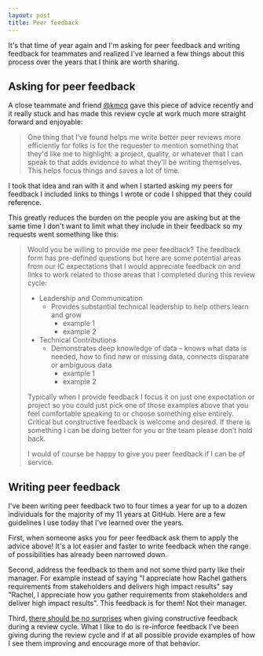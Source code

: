 ```yaml
---
layout: post
title: Peer feedback
---
```


It's that time of year again and I'm asking for peer feedback and writing feedback for teammates and realized I've learned a few things about this process over the years that I think are worth sharing.

## Asking for peer feedback

A close teammate and friend [@kmcq](https://github.com/kmcq) gave this piece of advice recently and it really stuck and has made this review cycle at work much more straight forward and enjoyable:

> One thing that I've found helps me write better peer reviews more efficiently for folks is for the requester to mention something that they'd like me to highlight: a project, quality, or whatever that I can speak to that adds evidence to what they'll be writing themselves. This helps focus things and saves a lot of time.

I took that idea and ran with it and when I started asking my peers for feedback I included links to things I wrote or code I shipped that they could reference.

This greatly reduces the burden on the people you are asking but at the same time I don't want to limit what they include in their feedback so my requests went something like this:

> Would you be willing to provide me peer feedback? The feedback form has pre-defined questions but here are some potential areas from our IC expectations that I would appreciate feedback on and links to work related to those areas that I completed during this review cycle:
>
> - Leadership and Communication
>     - Provides substantial technical leadership to help others learn and grow
>         - example 1
>         - example 2
> - Technical Contributions
>     - Demonstrates deep knowledge of data – knows what data is needed, how to find new or missing data, connects disparate or ambiguous data
>         - example 1
>         - example 2
>
> Typically when I provide feedback I focus it on just one expectation or project so you could just pick one of those examples above that you feel comfortable speaking to or choose something else entirely. Critical but constructive feedback is welcome and desired. If there is something I can be doing better for you or the team please don’t hold back.
>
> I would of course be happy to give you peer feedback if I can be of service.

## Writing peer feedback

I've been writing peer feedback two to four times a year for up to a dozen individuals for the majority of my 11 years at GitHub. Here are a few guidelines I use today that I've learned over the years.

First, when someone asks you for peer feedback ask them to apply the advice above! It's a lot easier and faster to write feedback when the range of possibilities has already been narrowed down.

Second, address the feedback to them and not some third party like their manager. For example instead of saying "I appreciate how Rachel gathers requirements from stakeholders and delivers high impact results" say "Rachel, I appreciate how you gather requirements from stakeholders and deliver high impact results". This feedback is for them! Not their manager.

Third, [there should be no surprises](http://theprogrammingbutler.com/blog/archives/2014/11/23/intention-vs-perception/#avoid-surprises) when giving constructive feedback during a review cycle. What I like to do is re-inforce feedback I've been giving during the review cycle and if at all possible provide examples of how I see them improving and encourage more of that behavior.
